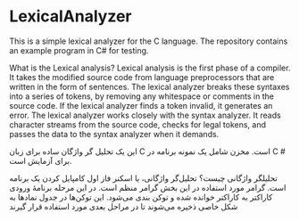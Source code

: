 # LexicalAnalyzer
This is a simple lexical analyzer for the C language. The repository contains an example program in C# for testing.

What is the Lexical analysis?
Lexical analysis is the first phase of a compiler. It takes the modified source code from language preprocessors that are written in the form of sentences. The lexical analyzer breaks these syntaxes into a series of tokens, by removing any whitespace or comments in the source code.
If the lexical analyzer finds a token invalid, it generates an error. The lexical analyzer works closely with the syntax analyzer. It reads character streams from the source code, checks for legal tokens, and passes the data to the syntax analyzer when it demands.


این یک تحلیل گر واژگان ساده برای زبان C است. مخزن شامل یک نمونه برنامه در C # برای آزمایش است.

تحلیلگر واژگانی چیست؟
تحلیل‌گر واژگانی، یا اسکنر فاز اول کامپایل کردن یک برنامه است. گرامر مورد استفاده در این بخش گرامر منظم است. در این مرحله برنامهٔ ورودی کاراکتر به کاراکتر خوانده شده و توکن بندی می‌شود. این توکن‌ها در جدول نمادها به شکل خاصی ذخیره می‌شوند تا در مراحل بعدی مورد استفاده قرار گیرند

